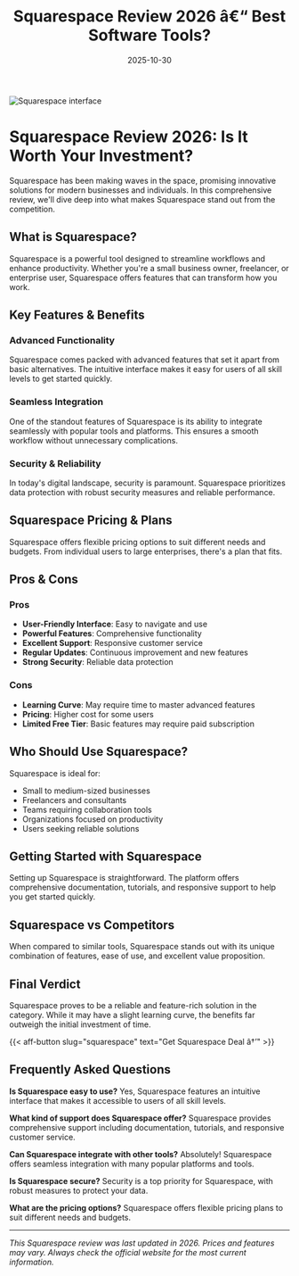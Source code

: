 ﻿---
title: "Squarespace Review 2026 â€“ Best Software Tools?"
date: 2025-10-30
draft: false
rating: 4.8
category: "Software Tools"
tags: ["software-tools", "review", "2026"]
description: "Comprehensive Squarespace review 2026. Discover if this  tool is the best choice for your needs."
keywords: "squarespace, Squarespace, review, software tools, 2026, best software tools"
image: "https://images.unsplash.com/photo-1555949963-aa79dcee981c?w=800&h=400&fit=crop&crop=center"
---

![Squarespace interface](https://images.unsplash.com/photo-1555949963-aa79dcee981c?w=800&h=400&fit=crop&crop=center)

# Squarespace Review 2026: Is It Worth Your Investment?

Squarespace has been making waves in the  space, promising innovative solutions for modern businesses and individuals. In this comprehensive review, we'll dive deep into what makes Squarespace stand out from the competition.

## What is Squarespace?

Squarespace is a powerful  tool designed to streamline workflows and enhance productivity. Whether you're a small business owner, freelancer, or enterprise user, Squarespace offers features that can transform how you work.

## Key Features & Benefits

### Advanced Functionality
Squarespace comes packed with advanced features that set it apart from basic alternatives. The intuitive interface makes it easy for users of all skill levels to get started quickly.

### Seamless Integration
One of the standout features of Squarespace is its ability to integrate seamlessly with popular tools and platforms. This ensures a smooth workflow without unnecessary complications.

### Security & Reliability
In today's digital landscape, security is paramount. Squarespace prioritizes data protection with robust security measures and reliable performance.

## Squarespace Pricing & Plans

Squarespace offers flexible pricing options to suit different needs and budgets. From individual users to large enterprises, there's a plan that fits.

## Pros & Cons

### Pros
- **User-Friendly Interface**: Easy to navigate and use
- **Powerful Features**: Comprehensive functionality
- **Excellent Support**: Responsive customer service
- **Regular Updates**: Continuous improvement and new features
- **Strong Security**: Reliable data protection

### Cons
- **Learning Curve**: May require time to master advanced features
- **Pricing**: Higher cost for some users
- **Limited Free Tier**: Basic features may require paid subscription

## Who Should Use Squarespace?

Squarespace is ideal for:
- Small to medium-sized businesses
- Freelancers and consultants
- Teams requiring collaboration tools
- Organizations focused on productivity
- Users seeking reliable  solutions

## Getting Started with Squarespace

Setting up Squarespace is straightforward. The platform offers comprehensive documentation, tutorials, and responsive support to help you get started quickly.

## Squarespace vs Competitors

When compared to similar tools, Squarespace stands out with its unique combination of features, ease of use, and excellent value proposition.

## Final Verdict

Squarespace proves to be a reliable and feature-rich solution in the  category. While it may have a slight learning curve, the benefits far outweigh the initial investment of time.

{{< aff-button slug="squarespace" text="Get Squarespace Deal â†’" >}}

## Frequently Asked Questions

**Is Squarespace easy to use?**
Yes, Squarespace features an intuitive interface that makes it accessible to users of all skill levels.

**What kind of support does Squarespace offer?**
Squarespace provides comprehensive support including documentation, tutorials, and responsive customer service.

**Can Squarespace integrate with other tools?**
Absolutely! Squarespace offers seamless integration with many popular platforms and tools.

**Is Squarespace secure?**
Security is a top priority for Squarespace, with robust measures to protect your data.

**What are the pricing options?**
Squarespace offers flexible pricing plans to suit different needs and budgets.

---

*This Squarespace review was last updated in 2026. Prices and features may vary. Always check the official website for the most current information.*
